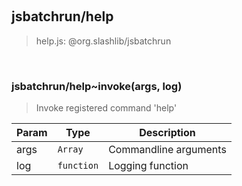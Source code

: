 
<br><a name="module_jsbatchrun/help"></a>

## jsbatchrun/help
> help.js: @org.slashlib/jsbatchrun


<br><a name="module_jsbatchrun/help..invoke"></a>

### jsbatchrun/help~invoke(args, log)
> Invoke registered command 'help'


| Param | Type | Description |
| --- | --- | --- |
| args | <code>Array</code> | Commandline arguments |
| log | <code>function</code> | Logging function |

